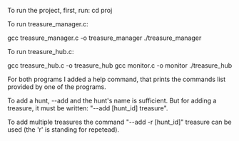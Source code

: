 To run the project, first, run:
cd proj

To run treasure_manager.c:

gcc treasure_manager.c -o treasure_manager
./treasure_manager



To run treasure_hub.c:

gcc treasure_hub.c -o treasure_hub
gcc monitor.c -o monitor
./treasure_hub


For both programs I added a help command, that prints the commands list provided by one of the programs.

To add a hunt, --add and the hunt's name is sufficient. But for adding a treasure, it must be written:
"--add [hunt_id] treasure". 

To add multiple treasures the command "--add -r [hunt_id]" treasure can be used (the 'r' is standing for repetead).